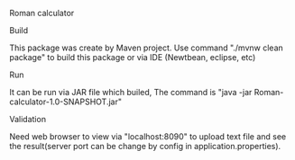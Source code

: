 Roman calculator


Build

This package was create by Maven project. Use command "./mvnw clean package" to build this package or via IDE (Newtbean, eclipse, etc)

Run

It can be run via JAR file which builed, The command is "java -jar Roman-calculator-1.0-SNAPSHOT.jar"

Validation

Need web browser to view via "localhost:8090" to upload text file and see the result(server port can be change by config in application.properties).
